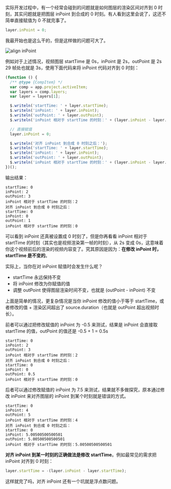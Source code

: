 实际开发过程中，有一个经常会碰到的问题就是如何图层的渲染区间对齐到 0 时刻，其实问题就是把图层 inPoint 到合成的 0 时刻。有人看到这里会说了，这还不简单直接赋值为 0 不就完事了。

```javascript
layer.inPoint = 0;
```

我最开始也是这么干的，但是这样做的问题可大了。

![align inPoint](https://s2.loli.net/2022/01/20/17uGwHFbiUSOEIL.png)

例如对于上述情况，视频图层 startTime 是 0s，inPoint 是 2s，outPoint 是 2s 29 帧处也就是 3s，使用下面代码来将 inPoint 代码对齐到 0 时刻：

```javascript
(function () {
  /** @type {CompItem} */
  var comp = app.project.activeItem;
  var layers = comp.layers;
  var layer = layers[1];

  $.writeln('startTime: ' + layer.startTime);
  $.writeln('inPoint: ' + layer.inPoint);
  $.writeln('outPoint: ' + layer.outPoint);
  $.writeln('inPoint 相对于 startTime 的时刻：' + (layer.inPoint - layer.startTime));

  // 直接赋值
  layer.inPoint = 0;

  $.writeln('对齐 inPoint 到合成 0 时刻之后：');
  $.writeln('startTime: ' + layer.startTime);
  $.writeln('inPoint: ' + layer.inPoint);
  $.writeln('outPoint: ' + layer.outPoint);
  $.writeln('inPoint 相对于 startTime 的时刻：' + (layer.inPoint - layer.startTime));
})();
```

输出结果：

```text
startTime: 0
inPoint: 2
outPoint: 3
inPoint 相对于 startTime 的时刻：2
对齐 inPoint 到合成 0 时刻之后：
startTime: 0
inPoint: 0
outPoint: 1
inPoint 相对于 startTime 的时刻：0
```

可以看到 inPoint 还真被设置成 0 时刻了，但是你再看看 inPoint 相对于 startTime 的时刻（其实也是视频渲染第一帧的时刻），从 2s 变成 0s，这意味着你这个视频前后的渲染的视频内容变了。究其原因是因为：**在修改 inPoint 时，startTime 是不变的**。

实际上，当你在对 inPoint 赋值时会发生什么呢？

- startTime 永远保持不变
- 将 inPoint 修改为你赋值的值
- 调整 outPoint 使得图层渲染时间不变，也就是 (outPoint - inPoint) 不变

上面是简单的情况，更复杂情况是当你 inPoint 修改的值小于等于 startTime，或者修改的值 + 渲染区间超出了 source.duration（也就是 outPoint 超出视频时长）。

前者可以通过把修改赋值的 inPoint 为 -0.5 来测试，结果是 inPoint 会直接取 startTime 的值，outPoint 的值还是 -0.5 + 1 = 0.5s

```text
startTime: 0
inPoint: 2
outPoint: 3
inPoint 相对于 startTime 的时刻：2
对齐 inPoint 到合成 0 时刻之后：
startTime: 0
inPoint: 0
outPoint: 0.5
inPoint 相对于 startTime 的时刻：0
```

后者可以通过修改赋值的 inPoint 为 7.5 来测试，结果就不多做探究，原本通过修改 inPoint 来对齐图层的 inPoint 到某个时刻就是错误的方式。

```text
startTime: 0
inPoint: 4
outPoint: 5
inPoint 相对于 startTime 的时刻：4
对齐 inPoint 到合成 0 时刻之后：
startTime: 0
inPoint: 5.00500500500501
outPoint: 5.00500500500501
inPoint 相对于 startTime 的时刻：5.00500500500501
```

**对齐 inPoint 到某一时刻的正确做法是修改 startTime**。例如最常见的需求把 inPoint 对齐到 0 时刻：

```javascript
layer.startTime = -(layer.inPoint - layer.startTime);
```

这样就完了吗，对齐 inPoint 还有一个坑就是浮点数问题。
